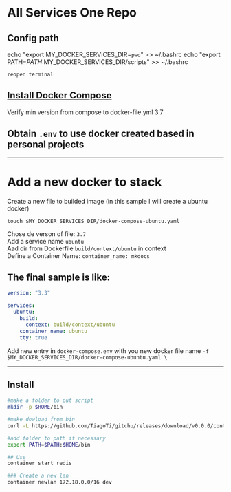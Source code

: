 # All Services One Repo

## Config path
echo "export MY_DOCKER_SERVICES_DIR=`pwd`" >> ~/.bashrc
echo "export PATH=$PATH:$MY_DOCKER_SERVICES_DIR/scripts" >> ~/.bashrc

`reopen terminal`

## [Install Docker Compose](https://docs.docker.com/compose/install/)
Verify min version from compose to docker-file.yml 3.7


## Obtain `.env` to use docker created based in personal projects

---

# Add a new docker to stack

Create a new file to builded image (in this sample I will create a ubuntu docker)

`touch $MY_DOCKER_SERVICES_DIR/docker-compose-ubuntu.yaml`

Chose de verson of file: `3.7`  
Add a service name `ubuntu`  
Aad dir from Dockerfile `build/context/ubuntu` in context  
Define a Container Name: `container_name: mkdocs`  

## The final sample is like:

```yaml
version: "3.3"

services:
  ubuntu:
    build:
      context: build/context/ubuntu
    container_name: ubuntu
    tty: true
```

Add new entry in `docker-compose.env` with you new docker file name
`-f $MY_DOCKER_SERVICES_DIR/docker-compose-ubuntu.yaml \`

---
## Install 

```sh
#make a folder to put script
mkdir -p $HOME/bin

#make dowload from bin
curl -L https://github.com/TiagoTi/gitchu/releases/download/v0.0.0/container.py -o $HOME/bin/container && chmod +x $HOME/bin/container

#add folder to path if necessary
export PATH=$PATH:$HOME/bin

## Use
container start redis

### Create a new lan
container newlan 172.18.0.0/16 dev
```